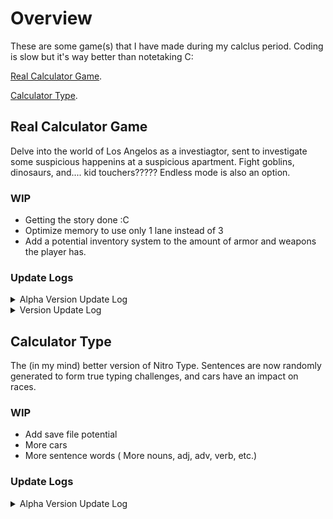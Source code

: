 # Overview
These are some game(s) that I have made during my calclus period.  Coding is slow but it's way better than notetaking C:

[Real Calculator Game](#real-calculator-game).

[Calculator Type](#calculator-type).
## Real Calculator Game
Delve into the world of Los Angelos as a investiagtor, sent to investigate some suspicious happenins at a suspicious apartment. Fight goblins, dinosaurs, and.... kid touchers????? Endless mode is also an option.
### WIP
- Getting the story done :C
- Optimize memory to use only 1 lane instead of 3
- Add a potential inventory system to the amount of armor and weapons the player has.

### Update Logs
<details>
<summary>Alpha Version Update Log</summary>

### Version 0.0.0A
- Game "finished" in its most barebones state.<br /> 
- Players can battle 3 mobs; Dino, Goblin, and Orphan<br />
- Players can access a shop, which sells weapons (Increases attack) and armor (Increases health).
### Version 0.0.1A
- Changed shop from being 0 indexed to 1 indexed
- Added 2 more new mobs (Dino Orphan and Kid Toucher) as bosses that occured upon beating a certain number of enemies ( 7 and 25 respectively )
### Version 0.1.0A
- Added Saving stats (Unable to save names yet)
- Timed delay between inputs to fix some weird bug relating to inputs (It didn't work)
- QOL Shop update where the quantity is asked before buying so people don't spam click the buy button.
   - Bug then appeared where one can buy negative quantities, thus selling and earning infinite gold.
   - Another bug was also found where one can buy more than they're gold allows by an extreme amount.
### Version 0.1.1A
- Nerfed Kid toucher by around 50% in hp.
- Debt collector added when a player's gold is less than 100. It's health stacks exponentially so its nigh unkillable.

</details>

<details>
<summary>Version Update Log</summary>
  
### Version 1.0.0
- Names can now be saved. Thus, full player data is saved and the game I have imagined has been realized
- Fixed the input related bug; it turns out that if a player inputs nothing when a number is expected, python spazzes out
  - Added some code that helped prevent this from happening anywhere in the game.
  - Doing this also happened to fix the bug that allowed players to sell negative quantities of any item.
### Version 1.0.1
- (Temp)Fixed memory overload error (It concurrently returns)
- Optimized some code relating to the input bug.
### Version 1.1.0 ( Peak Update )
- Loading Screen Added
- Shop UI Improved
  - Also removed weird shop formatting for weapons
  - Now index is shown instead of implied
  - Same with Armor Shop Section
- General UI Improved
- Death stops the game and also empties the save file.
  - Long time bug where dying in battle skipped the battle.
### Version 1.1.1 
- New title screen
- New potential gamemode (Story Mode!!!!)
- Fixed bug occurence of memory overload (The fix consists of moving the order in which the modules are imported in the game code. I have no idea why the game runs)
### Version 1.1.2 (11/4/2024)
- White spaced everything
- Combined some input number checking code, and applied it to all other parts of the game.
### Version 1.1.3 (11/22/2024)
- Huge optimization gains, halfing the memory lists (From 6 to 3) used and allowing some to be potentially used in other games.
- Made cool speech bubbles and set the framework for the story.
</details>

## Calculator Type
The (in my mind) better version of Nitro Type. Sentences are now randomly generated to form true typing challenges, and cars have an impact on races.
### WIP
- Add save file potential
- More cars
- More sentence words ( More nouns, adj, adv, verb, etc.)

### Update Logs
<details>
<summary>Alpha Version Update Log</summary>

### Version 0.0.0A
- Game not finished but the mechanics are done.
- Players could "race" and type sentences.
### Version 0.0.1A
- Fixed bug where races ended with one word left.
- Added shop functionality.

</details>
